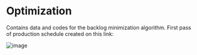 # Optimization
Contains data and codes for the backlog minimization algorithm. First pass of production schedule created on this link:

![image](https://user-images.githubusercontent.com/38552185/119752856-8f8e5e80-be52-11eb-9517-32c3aa7e0d57.png)

